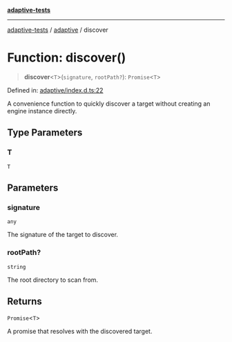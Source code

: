 [**adaptive-tests**](../../README.md)

***

[adaptive-tests](../../README.md) / [adaptive](../README.md) / discover

# Function: discover()

> **discover**\<`T`\>(`signature`, `rootPath?`): `Promise`\<`T`\>

Defined in: [adaptive/index.d.ts:22](https://github.com/anon57396/adaptive-tests/blob/main/types/adaptive/index.d.ts#L22)

A convenience function to quickly discover a target without creating an engine instance directly.

## Type Parameters

### T

`T`

## Parameters

### signature

`any`

The signature of the target to discover.

### rootPath?

`string`

The root directory to scan from.

## Returns

`Promise`\<`T`\>

A promise that resolves with the discovered target.
